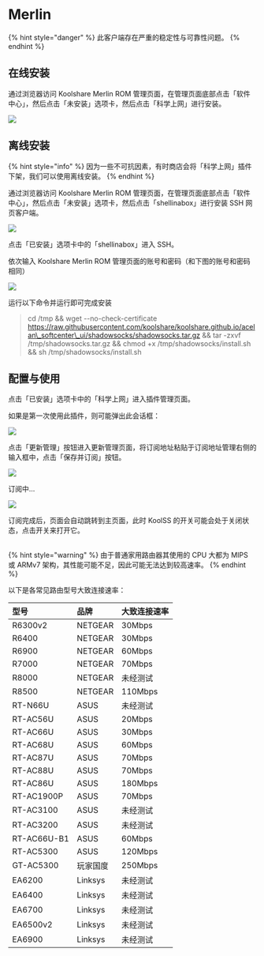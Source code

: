 # Merlin

{% hint style="danger" %}
此客户端存在严重的稳定性与可靠性问题。
{% endhint %}

## 在线安装

通过浏览器访问 Koolshare Merlin ROM 管理页面，在管理页面底部点击「软件中心」，然后点击「未安装」选项卡，然后点击「科学上网」进行安装。

![](../../.gitbook/assets/wx20180415-233912-2x.png)

## 离线安装

{% hint style="info" %}
因为一些不可抗因素，有时商店会将「科学上网」插件下架，我们可以使用离线安装。
{% endhint %}

通过浏览器访问 Koolshare Merlin ROM 管理页面，在管理页面底部点击「软件中心」，然后点击「未安装」选项卡，然后点击「shellinabox」进行安装 SSH 网页客户端。

![](../../.gitbook/assets/image.png)

点击「已安装」选项卡中的「shellinabox」进入 SSH。

依次输入 Koolshare Merlin ROM 管理页面的账号和密码（和下图的账号和密码相同）

![](../../.gitbook/assets/image%20%2812%29.png)

运行以下命令并运行即可完成安装

> cd /tmp && wget --no-check-certificate https://raw.githubusercontent.com/koolshare/koolshare.github.io/acelan\_softcenter\_ui/shadowsocks/shadowsocks.tar.gz && tar -zxvf /tmp/shadowsocks.tar.gz && chmod +x /tmp/shadowsocks/install.sh && sh /tmp/shadowsocks/install.sh

## 配置与使用

点击「已安装」选项卡中的「科学上网」进入插件管理页面。

如果是第一次使用此插件，则可能弹出此会话框：

![](../../.gitbook/assets/image%20%2815%29.png)

点击「更新管理」按钮进入更新管理页面，将订阅地址粘贴于订阅地址管理右侧的输入框中，点击「保存并订阅」按钮。

![](../../.gitbook/assets/wx20180415-234101-2x.png)

订阅中...

![](../../.gitbook/assets/image%20%282%29.png)

订阅完成后，页面会自动跳转到主页面，此时 KoolSS 的开关可能会处于关闭状态，点击开关来打开它。

## 

{% hint style="warning" %}
由于普通家用路由器其使用的 CPU 大都为 MIPS 或 ARMv7 架构，其性能可能不足，因此可能无法达到较高速率。
{% endhint %}

以下是各常见路由型号大致连接速率：

| 型号 | 品牌 | 大致连接速率 |
| :--- | :--- | :--- |
| R6300v2 | NETGEAR | 30Mbps |
| R6400 | NETGEAR | 30Mbps |
| R6900 | NETGEAR | 60Mbps |
| R7000 | NETGEAR | 70Mbps |
| R8000 | NETGEAR | 未经测试 |
| R8500 | NETGEAR | 110Mbps |
| RT-N66U | ASUS | 未经测试 |
| RT-AC56U | ASUS | 20Mbps |
| RT-AC66U | ASUS | 30Mbps |
| RT-AC68U | ASUS | 60Mbps |
| RT-AC87U | ASUS | 70Mbps |
| RT-AC88U | ASUS | 70Mbps |
| RT-AC86U | ASUS | 180Mbps |
| RT-AC1900P | ASUS | 70Mbps |
| RT-AC3100 | ASUS | 未经测试 |
| RT-AC3200 | ASUS | 未经测试 |
| RT-AC66U-B1 | ASUS | 60Mbps |
| RT-AC5300 | ASUS | 120Mbps |
| GT-AC5300 | 玩家国度 | 250Mbps |
| EA6200 | Linksys | 未经测试 |
| EA6400 | Linksys | 未经测试 |
| EA6700 | Linksys | 未经测试 |
| EA6500v2 | Linksys | 未经测试 |
| EA6900 | Linksys | 未经测试 |



